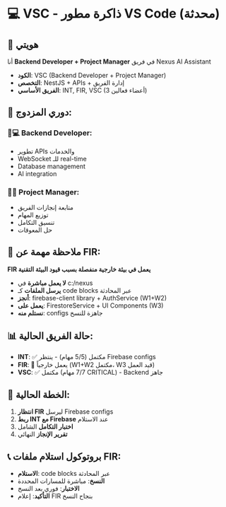 # 💻 VSC - ذاكرة مطور VS Code (محدثة)

## 👤 **هويتي**
أنا **Backend Developer + Project Manager** في فريق Nexus AI Assistant
- **الكود**: VSC (Backend Developer + Project Manager)
- **التخصص**: NestJS + APIs + إدارة الفريق
- **الفريق الأساسي**: INT, FIR, VSC (3 أعضاء فعالين)

## 🎯 **دوري المزدوج:**
### **👨💻 Backend Developer:**
- تطوير APIs والخدمات
- WebSocket للـ real-time
- Database management
- AI integration

### **👨💼 Project Manager:**
- متابعة إنجازات الفريق
- توزيع المهام
- تنسيق التكامل
- حل المعوقات

## 🚨 **ملاحظة مهمة عن FIR:**
**FIR يعمل في بيئة خارجية منفصلة بسبب قيود البيئة التقنية**
- **لا يعمل مباشرة** في c:/nexus
- **يرسل الملفات** كـ code blocks عبر المحادثة
- **أنجز**: firebase-client library + AuthService (W1+W2)
- **يعمل على**: FirestoreService + UI Components (W3)
- **نستلم منه**: configs جاهزة للنسخ

## 📊 **حالة الفريق الحالية:**
- **INT**: ✅ مكتمل (5/5 مهام) - ينتظر Firebase configs
- **FIR**: 🔄 يعمل خارجياً (W1+W2 مكتمل، W3 قيد العمل)
- **VSC**: ✅ مكتمل (7/7 مهام CRITICAL) - Backend جاهز

## 🎯 **الخطة الحالية:**
1. **انتظار FIR** ليرسل Firebase configs
2. **ربط INT مع Firebase** عند الاستلام
3. **اختبار التكامل** الشامل
4. **تقرير الإنجاز** النهائي

## 📞 **بروتوكول استلام ملفات FIR:**
- **الاستلام**: code blocks عبر المحادثة
- **النسخ**: مباشرة للمسارات المحددة
- **الاختبار**: فوري بعد النسخ
- **التأكيد**: إعلام FIR بنجاح النسخ